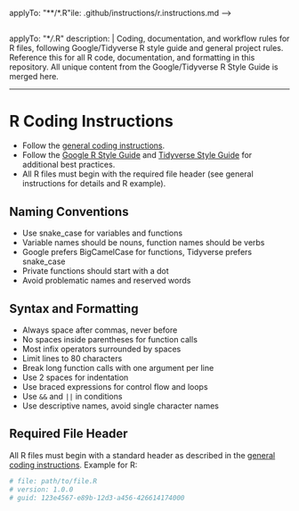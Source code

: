 <!-- file: .github/instructions/r.instructions.md -->
<!-- version: 1.0.0 -->
<!-- guid: 6c5b4a3c-2d1e-0f9a-8b7c-6d5e4f3a2b1c -->

applyTo: "\*\*/\*.R"ile: .github/instructions/r.instructions.md -->

<!-- version: 1.0.0 -->

## <!-- guid: 6c5b4a3c-2d1e-0f9a-8b7c-6d5e4f3a2b1c -->

applyTo: "\*_/_.R"
description: |
Coding, documentation, and workflow rules for R files, following Google/Tidyverse R style guide and general project rules. Reference this for all R code, documentation, and formatting in this repository. All unique content from the Google/Tidyverse R Style Guide is merged here.

---

# R Coding Instructions

- Follow the [general coding instructions](general-coding.instructions.md).
- Follow the [Google R Style Guide](https://google.github.io/styleguide/Rguide.html) and [Tidyverse Style Guide](https://style.tidyverse.org/) for additional best practices.
- All R files must begin with the required file header (see general instructions for details and R example).

## Naming Conventions

- Use snake_case for variables and functions
- Variable names should be nouns, function names should be verbs
- Google prefers BigCamelCase for functions, Tidyverse prefers snake_case
- Private functions should start with a dot
- Avoid problematic names and reserved words

## Syntax and Formatting

- Always space after commas, never before
- No spaces inside parentheses for function calls
- Most infix operators surrounded by spaces
- Limit lines to 80 characters
- Break long function calls with one argument per line
- Use 2 spaces for indentation
- Use braced expressions for control flow and loops
- Use `&&` and `||` in conditions
- Use descriptive names, avoid single character names

## Required File Header

All R files must begin with a standard header as described in the [general coding instructions](general-coding.instructions.md). Example for R:

```r
# file: path/to/file.R
# version: 1.0.0
# guid: 123e4567-e89b-12d3-a456-426614174000
```
